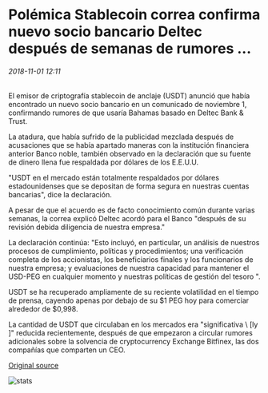 # Polémica Stablecoin correa confirma nuevo socio bancario Deltec después de semanas de rumores ...

###### 2018-11-01 12:11

El emisor de criptografía stablecoin de anclaje (USDT) anunció que había encontrado un nuevo socio bancario en un comunicado de noviembre 1, confirmando rumores de que usaría Bahamas basado en Deltec Bank & Trust.

La atadura, que había sufrido de la publicidad mezclada después de acusaciones que se había apartado maneras con la institución financiera anterior Banco noble, también observado en la declaración que su fuente de dinero llena fue respaldada por dólares de los E.E.U.U.

"USDT en el mercado están totalmente respaldados por dólares estadounidenses que se depositan de forma segura en nuestras cuentas bancarias", dice la declaración.

A pesar de que el acuerdo es de facto conocimiento común durante varias semanas, la correa explicó Deltec acordó para el Banco "después de su revisión debida diligencia de nuestra empresa."

La declaración continúa: "Esto incluyó, en particular, un análisis de nuestros procesos de cumplimiento, políticas y procedimientos; una verificación completa de los accionistas, los beneficiarios finales y los funcionarios de nuestra empresa; y evaluaciones de nuestra capacidad para mantener el USD-PEG en cualquier momento y nuestras políticas de gestión del tesoro ".

USDT se ha recuperado ampliamente de su reciente volatilidad en el tiempo de prensa, cayendo apenas por debajo de su $1 PEG hoy para comerciar alrededor de $0,998.

La cantidad de USDT que circulaban en los mercados era "significativa \ [ly \]" reducida recientemente, después de que empezaron a circular rumores adicionales sobre la solvencia de cryptocurrency Exchange Bitfinex, las dos compañías que comparten un CEO.

[Original source](https://cointelegraph.com/news/controversial-stablecoin-tether-confirms-new-banking-partner-deltec-after-weeks-of-rumors)

![stats](https://c.statcounter.com/11760860/0/a89fa40b/1/ "stats")